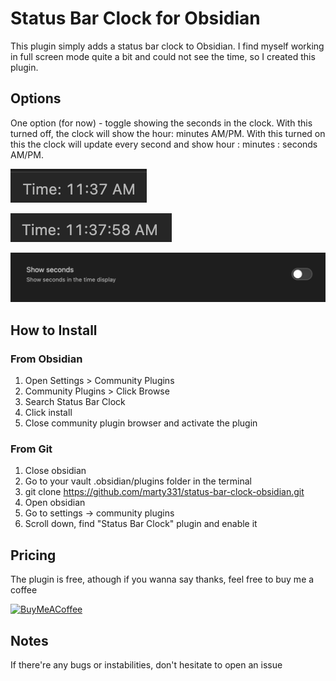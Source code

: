 # Status Bar Clock for Obsidian

This plugin simply adds a status bar clock to Obsidian.  I find myself working in full screen mode quite a bit and could not see the time, so I created this plugin.

## Options

One option (for now) - toggle showing the seconds in the clock.  With this turned off, the clock will show the hour: minutes AM/PM.  With this turned on this the clock will update every second and show hour : minutes : seconds AM/PM.


![No seconds](./images/no_seconds.png)

![With seconds](./images/with_seconds.png)

![Settings](./images/settings.png)


## How to Install

### From Obsidian

1. Open Settings > Community Plugins
1. Community Plugins > Click Browse
1. Search Status Bar Clock
1. Click install
1. Close community plugin browser and activate the plugin


### From Git

1. Close obsidian
2. Go to your vault .obsidian/plugins folder in the terminal
3. git clone https://github.com/marty331/status-bar-clock-obsidian.git
4. Open obsidian
5. Go to settings -> community plugins
6. Scroll down, find "Status Bar Clock" plugin and enable it

## Pricing
The plugin is free, athough if you wanna say thanks, feel free to buy me a coffee

[<img src="https://cdn.buymeacoffee.com/buttons/v2/default-yellow.png" alt="BuyMeACoffee" width="100">](https://www.buymeacoffee.com/marty331)


## Notes 
If there're any bugs or instabilities, don't hesitate to open an issue 